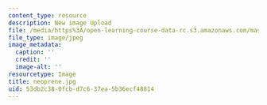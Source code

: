 ```yaml
---
content_type: resource
description: New image Upload
file: /media/https%3A/open-learning-course-data-rc.s3.amazonaws.com/mas-962-special-topics-new-textiles-spring-2010/53db2c380fcbd7c637ea5b36ecf48814_neoprene.jpg
file_type: image/jpeg
image_metadata:
  caption: ''
  credit: ''
  image-alt: ''
resourcetype: Image
title: neoprene.jpg
uid: 53db2c38-0fcb-d7c6-37ea-5b36ecf48814
---
```


